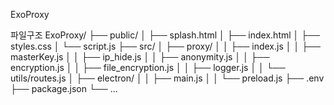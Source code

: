 ExoProxy

파일구조 
ExoProxy/
├── public/
│   ├── splash.html
│   ├── index.html
│   ├── styles.css
│   └── script.js
├── src/
│   ├── proxy/
│   │   ├── index.js
│   │   ├── masterKey.js
│   │   ├── ip_hide.js
│   │   ├── anonymity.js
│   │   ├── encryption.js
│   │   ├── file_encryption.js
│   │   ├── logger.js
│   │   └── utils/routes.js
│   ├── electron/
│   │   ├── main.js
│   │   └── preload.js
├── .env
├── package.json
└── ...
